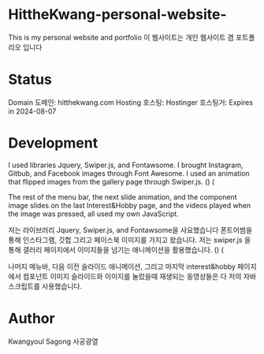 # HittheKwang-personal-website-
This is my personal website and portfolio 
이 웹사이트는 개인 웹사이트 겸 포트폴리오 입니다

# Status 
Domain 도메인: hitthekwang.com
Hosting 호스팅: Hostinger 호스팅거: Expires in 2024-08-07

# Development
I used libraries Jquery, Swiper.js, and Fontawsome.
I brought Instagram, Gitbub, and Facebook images through Font Awesome.
I used an animation that flipped images from the gallery page through Swiper.js.
(<link rel="stylesheet" href="swiper.min.css">)
( <script type="text/javascript" src="swiper.min.js"></script>

The rest of the menu bar, the next slide animation, and the component image slides on the last Interest&Hobby page, 
and the videos played when the image was pressed, all used my own JavaScript.

저는 라이브러리 Jquery, Swiper.js, and Fontawsome을 사요했습니다
폰트어썸을 통해 인스타그램, 깃헙 그리고 페이스북 이미지를 가지고 왔습니다.
저는 swiper.js 을 통해 갤러리 페이지에서 이미지들을 넘기는 애니메이션을 활용했습니다.
(<link rel="stylesheet" href="swiper.min.css">)
( <script type="text/javascript" src="swiper.min.js"></script>

나머지 메뉴바, 다음 이전 슬라이드 애니메이션, 그리고 마지막 interest&hobby 페이지에서 
컴포넌트 이미지 슬라이드와 이미지를 눌렀을때 재생되는 동영상들은 다 저의 자바스크립트를 사용했습니다.

# Author
Kwangyoul Sagong
사공광열
